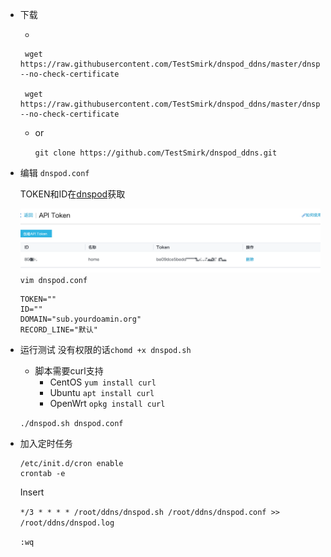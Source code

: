 * 下载
    
    * 
    ```
     wget https://raw.githubusercontent.com/TestSmirk/dnspod_ddns/master/dnspod.conf --no-check-certificate
       
     wget https://raw.githubusercontent.com/TestSmirk/dnspod_ddns/master/dnspod.sh --no-check-certificate
    ```
    * or
       
       
      
       `git clone https://github.com/TestSmirk/dnspod_ddns.git`       
* 编辑 `dnspod.conf`

  TOKEN和ID在[dnspod](https://www.dnspod.cn/console/user/security)获取
  
  ![console](https://github.com/TestSmirk/dnspod_ddns/blob/master/images/console.png)
  `vim dnspod.conf` 
  ```
  TOKEN=""
  ID=""
  DOMAIN="sub.yourdoamin.org"
  RECORD_LINE="默认"
  ```
* 运行测试
  没有权限的话`chomd +x dnspod.sh`
  * 脚本需要curl支持 
    * CentOS `yum install curl` 
    * Ubuntu `apt install curl`
    * OpenWrt `opkg install curl`
    
  `./dnspod.sh dnspod.conf`
  
* 加入定时任务
  ```
  /etc/init.d/cron enable
  crontab -e
  ```
  Insert
  
  `*/3 * * * * /root/ddns/dnspod.sh /root/ddns/dnspod.conf >> /root/ddns/dnspod.log`
  
  `:wq`

